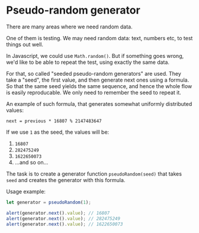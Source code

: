 
# Pseudo-random generator

There are many areas where we need random data.

One of them is testing. We may need random data: text, numbers etc, to test things out well.

In Javascript, we could use `Math.random()`. But if something goes wrong, we'd like to be able to repeat the test, using exactly the same data.

For that, so called "seeded pseudo-random generators" are used. They take a "seed", the first value, and then generate next ones using a formula. So that the same seed yields the same sequence, and hence the whole flow is easily reproducable. We only need to remember the seed to repeat it.

An example of such formula, that generates somewhat uniformly distributed values:

```
next = previous * 16807 % 2147483647
```

If we use `1` as the seed, the values will be:
1. `16807`
2. `282475249`
3. `1622650073`
4. ...and so on...

The task is to create a generator function `pseudoRandom(seed)` that takes `seed` and creates the generator with this formula.

Usage example:

```js
let generator = pseudoRandom(1);

alert(generator.next().value); // 16807
alert(generator.next().value); // 282475249
alert(generator.next().value); // 1622650073
```
